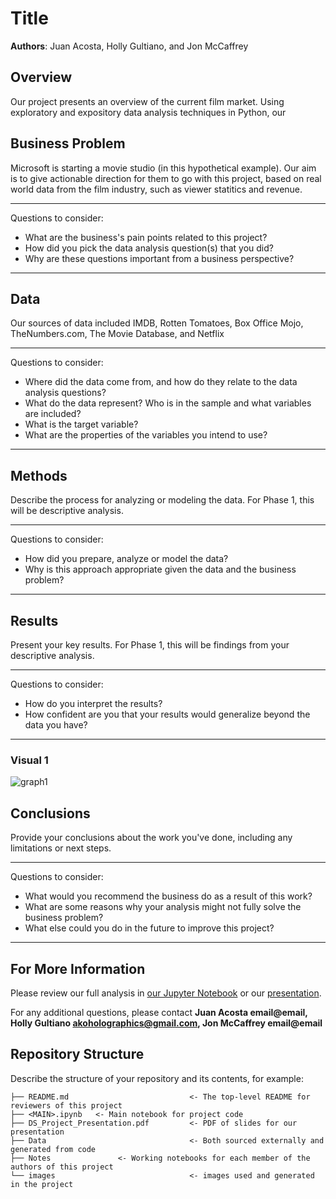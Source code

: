 # Title

**Authors**: Juan Acosta, Holly Gultiano, and Jon McCaffrey

## Overview

Our project presents an overview of the current film market. Using exploratory and expository data analysis techniques in Python, our 

## Business Problem

Microsoft is starting a movie studio (in this hypothetical example). Our aim is to give actionable direction for them to go with this project, based on real world data from the film industry, such as viewer statitics and revenue. 

***
Questions to consider:
* What are the business's pain points related to this project?
* How did you pick the data analysis question(s) that you did?
* Why are these questions important from a business perspective?
***

## Data

Our sources of data included IMDB, Rotten Tomatoes, Box Office Mojo, TheNumbers.com, The Movie Database, and Netflix

***
Questions to consider:
* Where did the data come from, and how do they relate to the data analysis questions?
* What do the data represent? Who is in the sample and what variables are included?
* What is the target variable?
* What are the properties of the variables you intend to use?
***

## Methods

Describe the process for analyzing or modeling the data. For Phase 1, this will be descriptive analysis.

***
Questions to consider:
* How did you prepare, analyze or model the data?
* Why is this approach appropriate given the data and the business problem?
***

## Results

Present your key results. For Phase 1, this will be findings from your descriptive analysis.

***
Questions to consider:
* How do you interpret the results?
* How confident are you that your results would generalize beyond the data you have?
***


### Visual 1
![graph1](./images/<FILE>)

## Conclusions

Provide your conclusions about the work you've done, including any limitations or next steps.

***
Questions to consider:
* What would you recommend the business do as a result of this work?
* What are some reasons why your analysis might not fully solve the business problem?
* What else could you do in the future to improve this project?
***

## For More Information

Please review our full analysis in [our Jupyter Notebook](./<MAIN>.ipynb) or our [presentation](./DS_Project_Presentation.pdf).

For any additional questions, please contact **Juan Acosta email@email, Holly Gultiano akoholographics@gmail.com, Jon McCaffrey email@email**

## Repository Structure

Describe the structure of your repository and its contents, for example:

```
├── README.md                           <- The top-level README for reviewers of this project
├── <MAIN>.ipynb   <- Main notebook for project code
├── DS_Project_Presentation.pdf         <- PDF of slides for our presentation
├── Data                                <- Both sourced externally and generated from code
├── Notes				<- Working notebooks for each member of the authors of this project
└── images                              <- images used and generated in the project
```

